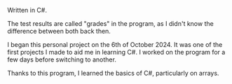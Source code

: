 Written in C#.

The test results are called "grades" in the program, as I didn't know the difference between both back then.

I began this personal project on the 6th of October 2024. It was one of the first projects I made to aid me in learning C#. I worked on the program for a few days before switching to another.

Thanks to this program, I learned the basics of C#, particularly on arrays.
